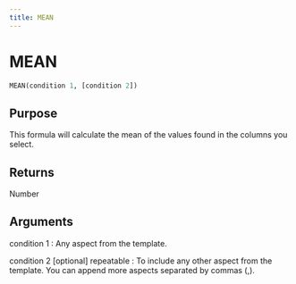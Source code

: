 ```yaml
---
title: MEAN
---
```

# MEAN

~~~ sql
MEAN(condition 1, [condition 2])
~~~

## Purpose

This formula will calculate the mean of the values found in the columns you select.

## Returns

Number

## Arguments

condition 1
: Any aspect from the template.

condition 2 [optional] repeatable
: To include any other aspect from the template. You can append more aspects separated by commas (,).